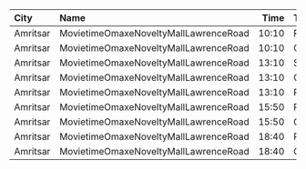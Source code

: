| City     | Name                                  |  Time | Type     | Price | Capacity | Booked |
| :------- | :------------------------------------ | ----: | :------- | ----: | -------: | -----: |
| Amritsar | MovietimeOmaxeNoveltyMallLawrenceRoad | 10:10 | Platinum |   99₹ |       88 |     44 |
| Amritsar | MovietimeOmaxeNoveltyMallLawrenceRoad | 10:10 | Gold     |   99₹ |       72 |     36 |
| Amritsar | MovietimeOmaxeNoveltyMallLawrenceRoad | 13:10 | Silver   |   99₹ |       64 |     32 |
| Amritsar | MovietimeOmaxeNoveltyMallLawrenceRoad | 13:10 | Gold     |   99₹ |       68 |     40 |
| Amritsar | MovietimeOmaxeNoveltyMallLawrenceRoad | 13:10 | Platinum |   99₹ |       12 |      4 |
| Amritsar | MovietimeOmaxeNoveltyMallLawrenceRoad | 15:50 | Platinum |   99₹ |       88 |     44 |
| Amritsar | MovietimeOmaxeNoveltyMallLawrenceRoad | 15:50 | Gold     |   99₹ |       72 |     36 |
| Amritsar | MovietimeOmaxeNoveltyMallLawrenceRoad | 18:40 | Platinum |   99₹ |       88 |     44 |
| Amritsar | MovietimeOmaxeNoveltyMallLawrenceRoad | 18:40 | Gold     |   99₹ |       72 |     36 |